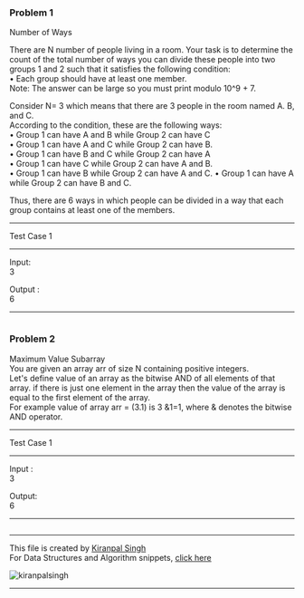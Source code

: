 ### Problem 1
Number of Ways         

There are N number of people living in a room. Your task is to determine the count of the total number of ways you can divide these people into two groups 1 and 2 such that it satisfies the following condition:    
• Each group should have at least one member.    
Note: The answer can be large so you must print modulo 10^9 + 7.       

Consider N= 3 which means that there are 3 people in the room named A. B, and C.   
According to the condition, these are the following ways:   
• Group 1 can have A and B while Group 2 can have C   
• Group 1 can have A and C while Group 2 can have B.    
• Group 1 can have B and C while Group 2 can have A     
• Group 1 can have C while Group 2 can have A and B.    
• Group 1 can have B while Group 2 can have A and C. 
• Group 1 can have A while Group 2 can have B and C.

Thus, there are 6 ways in which people can be divided in a way that each group contains at least one of the members.    


**********************************************
Test Case 1   
**********************************************
Input:   
3   

Output :    
6
**********************************************


```cpp

```

### Problem 2   
Maximum Value Subarray    
You are given an array arr of size N containing positive integers.    
Let's define value of an array as the bitwise AND of all elements of that array. if there is just one element in the array then the value of the array is equal to the first element of the array.       
For example value of array arr = (3.1) is 3 &1=1, where & denotes the bitwise AND operator.


**********************************************
Test Case 1   
**********************************************
Input :   
3       

Output:   
6          
**********************************************

```cpp
```


---
This file is created by [Kiranpal Singh](https://github.com/kiranpalsingh1806) <br>
For Data Structures and Algorithm snippets, [click here](https://github.com/kiranpalsingh1806/DSA-Code-Snippets) <br>
<p align="left"> <img src="https://komarev.com/ghpvc/?username=kiranpalsingh1806&label=Views&color=blue&style=plastic" alt="kiranpalsingh" /> </p>

---
